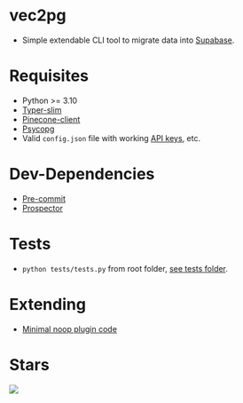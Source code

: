 # vec2pg

- Simple extendable CLI tool to migrate data into [Supabase](https://supabase.com).


# Requisites

- Python >= 3.10
- [Typer-slim](https://typer.tiangolo.com/#typer-slim)
- [Pinecone-client](https://github.com/pinecone-io/pinecone-python-client)
- [Psycopg](https://www.psycopg.org/psycopg3/docs)
- Valid `config.json` file with working [API keys](https://docs.pinecone.io/guides/get-started/quickstart#2-get-your-api-key), etc.


# Dev-Dependencies

- [Pre-commit](https://pre-commit.com)
- [Prospector](https://github.com/PyCQA/prospector)


# Tests

- `python tests/tests.py` from root folder, [see tests folder](https://github.com/supabase-community/vec2pg/tree/main/tests).


# Extending

- [Minimal noop plugin code](https://github.com/supabase-community/vec2pg/blob/main/tests/tests.py#L17)


# Stars

![](https://starchart.cc/supabase-community/vec2pg.svg)
